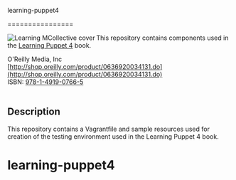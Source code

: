 learning-puppet4

================

<a href="http://shop.oreilly.com/product/0636920034131.do" target="OReilly"><img alt="Learning MCollective cover" src="http://akamaicovers.oreilly.com/images/0636920034131/cat.gif" align="left"></a>

This repository contains components used in the 
    <a href="http://shop.oreilly.com/product/0636920034131.do" target="OReilly">Learning Puppet 4</a> book.

O'Reilly Media, Inc  
[http://shop.oreilly.com/product/0636920034131.do](http://shop.oreilly.com/product/0636920034131.do)  
ISBN: [978-1-4919-0766-5](http://shop.oreilly.com/product/0636920034131.do)  
<br clear="all" />

## Description

This repository contains a Vagrantfile and sample resources
used for creation of the testing environment used in the Learning Puppet 4 book.

# learning-puppet4
